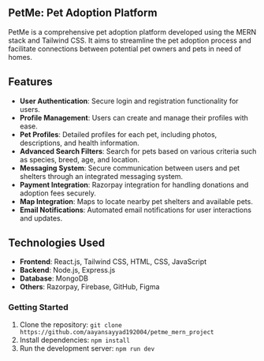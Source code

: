 ## PetMe: Pet Adoption Platform

PetMe is a comprehensive pet adoption platform developed using the MERN stack and Tailwind CSS. It aims to streamline the pet adoption process and facilitate connections between potential 
pet owners and pets in need of homes.

## Features

- **User Authentication**: Secure login and registration functionality for users.
- **Profile Management**: Users can create and manage their profiles with ease.
- **Pet Profiles**: Detailed profiles for each pet, including photos, descriptions, and health information.
- **Advanced Search Filters**: Search for pets based on various criteria such as species, breed, age, and location.
- **Messaging System**: Secure communication between users and pet shelters through an integrated messaging system.
- **Payment Integration**: Razorpay integration for handling donations and adoption fees securely.
- **Map Integration**: Maps to locate nearby pet shelters and available pets.
- **Email Notifications**: Automated email notifications for user interactions and updates.

## Technologies Used

- **Frontend**: React.js, Tailwind CSS, HTML, CSS, JavaScript
- **Backend**: Node.js, Express.js
- **Database**: MongoDB
- **Others**: Razorpay, Firebase, GitHub, Figma


### Getting Started
1. Clone the repository: `git clone https://github.com/aayansayyad192004/petme_mern_project`
2. Install dependencies: `npm install`
3. Run the development server: `npm run dev`



